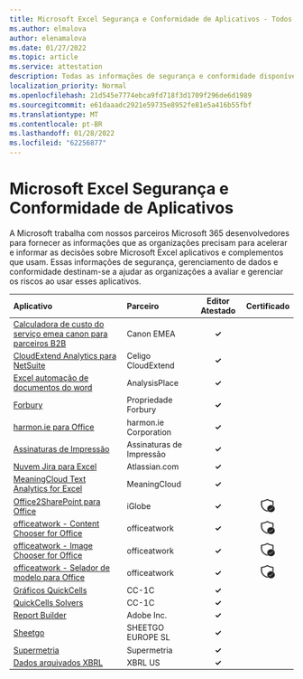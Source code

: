 ```yaml
---
title: Microsoft Excel Segurança e Conformidade de Aplicativos - Todos os Aplicativos
ms.author: elmalova
author: elenamalova
ms.date: 01/27/2022
ms.topic: article
ms.service: attestation
description: Todas as informações de segurança e conformidade disponíveis para todos os Microsoft Excel Apps.
localization_priority: Normal
ms.openlocfilehash: 21d545e7774ebca9fd718f3d1709f296de6d1989
ms.sourcegitcommit: e61daaadc2921e59735e8952fe81e5a416b55fbf
ms.translationtype: MT
ms.contentlocale: pt-BR
ms.lasthandoff: 01/28/2022
ms.locfileid: "62256877"
---
```

# <a name="microsoft-excel-apps-security-and-compliance"></a>Microsoft Excel Segurança e Conformidade de Aplicativos

A Microsoft trabalha com nossos parceiros Microsoft 365 desenvolvedores para fornecer as informações que as organizações precisam para acelerar e informar as decisões sobre Microsoft Excel aplicativos e complementos que usam. Essas informações de segurança, gerenciamento de dados e conformidade destinam-se a ajudar as organizações a avaliar e gerenciar os riscos ao usar esses aplicativos.

| **Aplicativo** | **Parceiro** | **Editor Atestado** | **Certificado** |
|:--------|:------------|:----------------------:|:-------------:|
| [Calculadora de custo do serviço emea canon para parceiros B2B](./canon-emea-service-cost-calculator-for-b2b-partners.md) | Canon EMEA | **✓** |  |
| [CloudExtend Analytics para NetSuite](./celigo-cloudextend-analytics-for-netsuite.md) | Celigo CloudExtend | **✓** |  |
| [Excel automação de documentos do word](./analysisplace-excel-to-word-document-automation.md) | AnalysisPlace | **✓** |  |
| [Forbury](./forbury-property.md) | Propriedade Forbury | **✓** |  |
| [harmon.ie para Office](./harmonie-corporation-for-office.md) | harmon.ie Corporation | **✓** |  |
| [Assinaturas de Impressão](./impression-signatures.md) | Assinaturas de Impressão | **✓** |  |
| [Nuvem Jira para Excel](./atlassiancom-jira-cloud-for-excel.md) | Atlassian.com | **✓** |  |
| [MeaningCloud Text Analytics for Excel](./meaningcloud-text-analytics-for-excel.md) | MeaningCloud | **✓** |  |
| [Office2SharePoint para Office](./iglobe-office2sharepoint-for-office.md) | iGlobe | **✓** | <img alt="Certified application badge" src="../media/certified-badge.png" height="25" width="25" /> |
| [officeatwork - Content Chooser for Office](./officeatwork-officeatworkcontent-chooser-for-office.md) | officeatwork | **✓** | <img alt="Certified application badge" src="../media/certified-badge.png" height="25" width="25" /> |
| [officeatwork - Image Chooser for Office](./officeatwork-officeatworkimage-chooser-for-office.md) | officeatwork | **✓** | <img alt="Certified application badge" src="../media/certified-badge.png" height="25" width="25" /> |
| [officeatwork - Selador de modelo para Office](./officeatwork-officeatworktemplate-chooser-for-office.md) | officeatwork | **✓** | <img alt="Certified application badge" src="../media/certified-badge.png" height="25" width="25" /> |
| [Gráficos QuickCells](./cc-1c-quickcells-graphs.md) | CC-1C | **✓** |  |
| [QuickCells Solvers](./cc-1c-quickcells-solvers.md) | CC-1C | **✓** |  |
| [Report Builder](./adobe-inc-report-builder.md) | Adobe Inc. | **✓** |  |
| [Sheetgo](./sheetgo-europe-sl.md) | SHEETGO EUROPE SL | **✓** |  |
| [Supermetria](./supermetrics.md) | Supermetria | **✓** |  |
| [Dados arquivados XBRL](./xbrl-us-filed-data.md) | XBRL US | **✓** |  |
